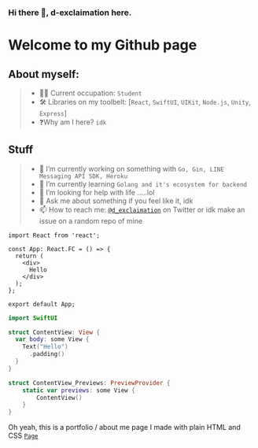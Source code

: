 ### Hi there 👋, d-exclaimation here.

# Welcome to my Github page

## About myself:
> - 🧑‍💻 Current occupation: `Student`
> - 🛠 Libraries on my toolbelt: [`React`, `SwiftUI`, `UIKit`, `Node.js`, `Unity`, `Express`]
> - ❓Why am I here? `idk`

## Stuff
> - 🔭 I’m currently working on something with `Go, Gin, LINE Messaging API SDK, Heroku`
> - 🌱 I’m currently learning `Golang and it's ecosystem for backend`
> - 🤔 I’m looking for help with life .....lol
> - 💬 Ask me about something if you feel like it, idk
> - 📫 How to reach me: [`@d_exclaimation`](https://twitter.com/d_exclaimation) on Twitter or idk make an issue on a random repo of mine

```tsx
import React from 'react';

const App: React.FC = () => {
  return (
    <div>
      Hello
    </div>
  );
};

export default App;
```

```swift
import SwiftUI

struct ContentView: View {
  var body: some View {
    Text("Hello")
      .padding()
  }
}

struct ContentView_Previews: PreviewProvider {
    static var previews: some View {
        ContentView()
    }
}
```

Oh yeah, this is a portfolio / about me page I made with plain HTML and CSS [`Page`](https://exclaimation-portfolio.netlify.app/)
